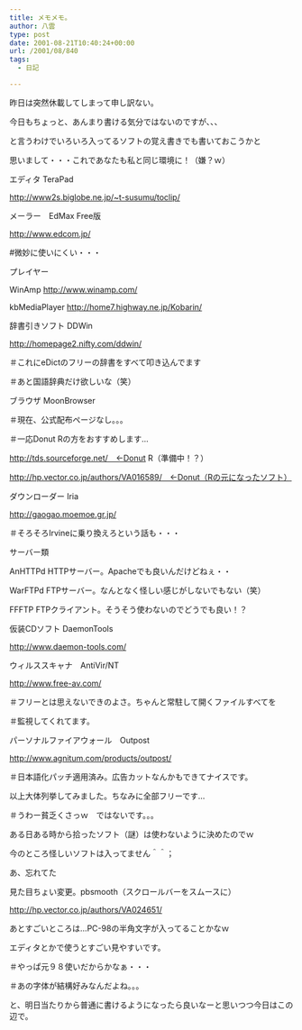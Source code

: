 ```yaml
---
title: メモメモ。
author: 八雲
type: post
date: 2001-08-21T10:40:24+00:00
url: /2001/08/840
tags:
  - 日記

---
```

昨日は突然休載してしまって申し訳ない。
  
今日もちょっと、あんまり書ける気分ではないのですが、、、
  
と言うわけでいろいろ入ってるソフトの覚え書きでも書いておこうかと
  
思いまして・・・これであなたも私と同じ環境に！（嫌？ｗ）

エディタ TeraPad
  
http://www2s.biglobe.ne.jp/~t-susumu/toclip/

メーラー　EdMax Free版
  
http://www.edcom.jp/
  
#微妙に使いにくい・・・

プレイヤー
  
WinAmp http://www.winamp.com/
  
kbMediaPlayer http://home7.highway.ne.jp/Kobarin/

辞書引きソフト DDWin
  
http://homepage2.nifty.com/ddwin/
  
＃これにeDictのフリーの辞書をすべて叩き込んでます
  
＃あと国語辞典だけ欲しいな（笑）

ブラウザ MoonBrowser
  
＃現在、公式配布ページなし。。。
  
＃一応Donut Rの方をおすすめします…
  
http://tds.sourceforge.net/　←Donut R（準備中！？）
  
http://hp.vector.co.jp/authors/VA016589/　←Donut（Rの元になったソフト）

ダウンローダー Iria
  
http://gaogao.moemoe.gr.jp/
  
＃そろそろIrvineに乗り換えろという話も・・・

サーバー類
  
AnHTTPd HTTPサーバー。Apacheでも良いんだけどねぇ・・
  
WarFTPd FTPサーバー。なんとなく怪しい感じがしないでもない（笑）
  
FFFTP FTPクライアント。そうそう使わないのでどうでも良い！？

仮装CDソフト DaemonTools
  
http://www.daemon-tools.com/

ウィルススキャナ　AntiVir/NT
  
http://www.free-av.com/
  
＃フリーとは思えないできのよさ。ちゃんと常駐して開くファイルすべてを
  
＃監視してくれてます。

パーソナルファイアウォール　Outpost
  
http://www.agnitum.com/products/outpost/
  
＃日本語化パッチ適用済み。広告カットなんかもできてナイスです。

以上大体列挙してみました。ちなみに全部フリーです…
  
＃うわー貧乏くさっｗ　ではないです。。。
  
ある日ある時から拾ったソフト（謎）は使わないように決めたのでｗ
  
今のところ怪しいソフトは入ってません＾＾；
  
あ、忘れてた

見た目ちょい変更。pbsmooth（スクロールバーをスムースに）
  
http://hp.vector.co.jp/authors/VA024651/

あとすごいところは…PC-98の半角文字が入ってることかなｗ
  
エディタとかで使うとすごい見やすいです。
  
＃やっぱ元９８使いだからかなぁ・・・
  
＃あの字体が結構好みなんだよね。。。

と、明日当たりから普通に書けるようになったら良いなーと思いつつ今日はこの辺で。
